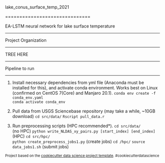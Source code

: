 
lake_conus_surface_temp_2021

==============================

EA-LSTM neural network for lake surface temperature 

---------------

Project Organization 

------------

TREE HERE

--------

Pipeline to run

-------------

1. Install necessary dependencies from yml file (Anaconda must be installed for this), and activate conda environment. Works best on Linux (confirmed on CentOS 7(Core) and Manjaro 20.1).
`conda env create -f conda_env.yaml`  
`conda activate conda_env`

2. Pull data from USGS Sciencebase repository (may take a while, ~10GB download)
`cd src/data/`
`Rscript pull_data.r`

3. Run preprocessing scripts (HPC recommended*).
`cd src/data/`  
(no HPC) `python write_NLDAS_xy_pairs.py [start_index] [end_index]`  
(HPC) `cd src/hpc/`  
      `python create_preprocess_jobs1.py`  (create jobs)
      `cd /hpc/`
      `source data_jobs1.sh` (submit jobs)

<p><small>Project based on the <a target="_blank" href="https://drivendata.github.io/cookiecutter-data-science/">cookiecutter data science project template</a>. #cookiecutterdatascience</small></p>
